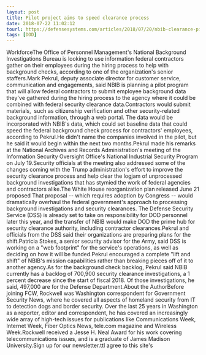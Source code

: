 ```yaml
---
layout: post
title: Pilot project aims to speed clearance process
date: 2018-07-22 11:02:12
tourl: https://defensesystems.com/articles/2018/07/20/nbib-clearance-pilot.aspx
tags: [DOD]
---
```

WorkforceThe Office of Personnel Management's National Background Investigations Bureau is looking to use information federal contractors gather on their employees during the hiring process to help with background checks, according to one of the organization's senior staffers.Mark Pekrul, deputy associate director for customer service, communication and engagements, said NBIB is planning a pilot program that will allow federal contractors to submit employee background data they've gathered during the hiring process to the agency where it could be combined with federal security clearance data.Contractors would submit materials,  such as citizenship verification and other security-related background information, through a web portal. The data would be incorporated with NBIB's data, which could set baseline data that could speed the federal background check process for contractors' employees, according to Pekrul.He didn't name the companies involved in the pilot, but he said it would begin within the next two months.Pekrul made his remarks at the National Archives and Records Administration's meeting of the Information Security Oversight Office's National Industrial Security Program on July 19.Security officials at the meeting also addressed some of the changes coming with the Trump administration's effort to improve the security clearance process and help clear the logjam of unprocessed background investigations that has stymied the work of federal agencies and contractors alike.The White House reorganization plan released June 21 proposed That proposal -- which requires adoption by Congress -- would dramatically overhaul the federal government's approach to processing background investigations and security clearances. The Defense Security Service (DSS) is already set to take on responsibility for DOD personnel later this year, and the transfer of NBIB would make DOD the prime hub for security clearance authority, including contractor clearances.Pekrul and officials from the DSS said their organizations are preparing plans for the shift.Patricia Stokes, a senior security advisor for the Army, said DSS is working on a "web footprint" for the service's operations, as well as deciding on how it will be funded.Pekrul encouraged a complete "lift and shift" of NBIB's mission capabilities rather than breaking pieces off of it to another agency.As for the background check backlog, Pekrul said NBIB currently has a backlog of 700,900 security clearance investigations, a 1 percent decrease since the start of fiscal 2018. Of those investigations, he said, 497,000 are for the Defense Department.About the AuthorBefore joining FCW, Rockwell was Washington correspondent for Government Security News, where he covered all aspects of homeland security from IT to detection dogs and border security. Over the last 25 years in Washington as a reporter, editor and correspondent, he has covered an increasingly wide array of high-tech issues for publications like Communications Week, Internet Week, Fiber Optics News, tele.com magazine and Wireless Week.Rockwell received a Jesse H. Neal Award for his work covering telecommunications issues, and is a graduate of James Madison University.Sign up for our newsletter.ttI agree to this site's 